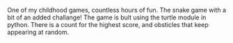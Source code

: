 One of my childhood games, countless hours of fun. The snake game with a bit of an added challange!
The game is bult using the turtle module in python.
There is a count for the highest score, and obsticles that keep appearing at random. 



